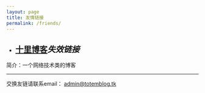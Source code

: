 ```yaml
---
layout: page
title: 友情链接
permalink: /friends/
---
```


- ## [十里博客](https://blog.wo52.xyz/)*失效链接*

简介：一个网络技术类的博客

___

交换友链请联系email： admin@totemblog.tk
